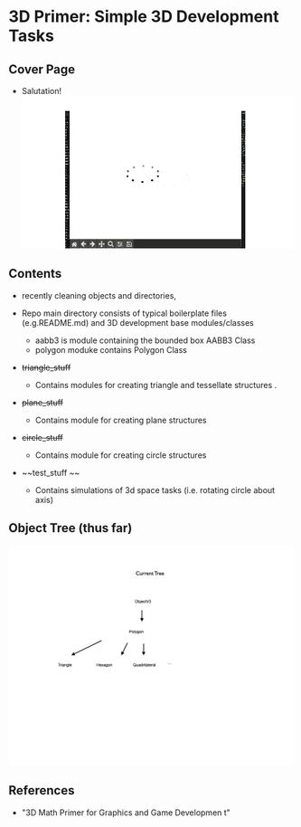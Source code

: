 # 3D Primer: Simple 3D Development Tasks

## Cover Page
* Salutation!
![cool gif](media/spin_anim.gif)

## Contents 
* recently cleaning objects and directories, 

* Repo main directory consists of typical boilerplate files (e.g.README.md) and 3D development base modules/classes 
    - aabb3 is module containing the bounded box AABB3 Class 
    - polygon moduke contains Polygon Class

* ~~triangle_stuff~~
    - Contains modules for creating triangle and tessellate structures . 
*  ~~plane_stuff~~
    - Contains module for creating plane structures
*  ~~circle_stuff~~
    - Contains module for creating circle structures 
*  ~~test_stuff ~~
    - Contains simulations of 3d space tasks (i.e. rotating circle about axis) 
## Object Tree (thus far)
![object tree](media/objectTree.1.png)

## References
- "3D Math Primer for Graphics and Game Developmen t" 

